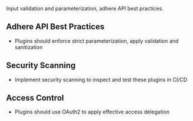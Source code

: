 Input validation and parameterization, adhere API best practices.

## Adhere API Best Practices

- Plugins should enforce strict parameterization, apply validation and sanitization

## Security Scanning

- Implement security scanning to inspect and test these plugins in CI/CD

## Access Control

- Plugins should use OAuth2 to apply effective access delegation
